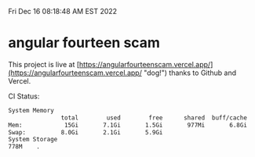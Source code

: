 Fri Dec 16 08:18:48 AM EST 2022

# angular fourteen scam


This project is live at [https://angularfourteenscam.vercel.app/](https://angularfourteenscam.vercel.app/ "dog!") thanks to Github and Vercel.

CI Status: 

```bash
System Memory
               total        used        free      shared  buff/cache   available
Mem:            15Gi       7.1Gi       1.5Gi       977Mi       6.8Gi       6.9Gi
Swap:          8.0Gi       2.1Gi       5.9Gi
System Storage
778M	.
